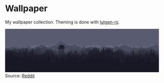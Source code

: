 # Wallpaper

My wallpaper collection. Theming is done with [lutgen-rs](https://github.com/ozwaldorf/lutgen-rs).

![Firewatch 5120x1440](firewatch-5120x1440.jpg)  
Source: [Reddit](https://www.reddit.com/r/wallpapers/comments/huz2oz/greyscale_firewatch_5120x1440/)
